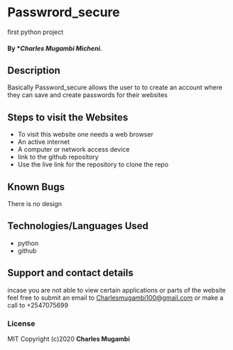 # Passwrord_secure
first python project
#### By **Charles Mugambi Micheni.*
## Description
 Basically Password_secure allows the user to to create an account where they can save and create passwords for their websites

## Steps to visit the Websites
* To visit this website one needs a web browser
* An active internet
* A computer or network access device
* link to the github repository
* Use the live link for the repository to clone the repo 

## Known Bugs
There is no design
## Technologies/Languages Used
* python
* github
## Support and contact details
incase you are not able to view certain applications or parts of the website feel free to submit an email to Charlesmugambi100@gmail.com or make a call to +2547075699

### License
MIT
Copyright (c)2020 **Charles Mugambi**
